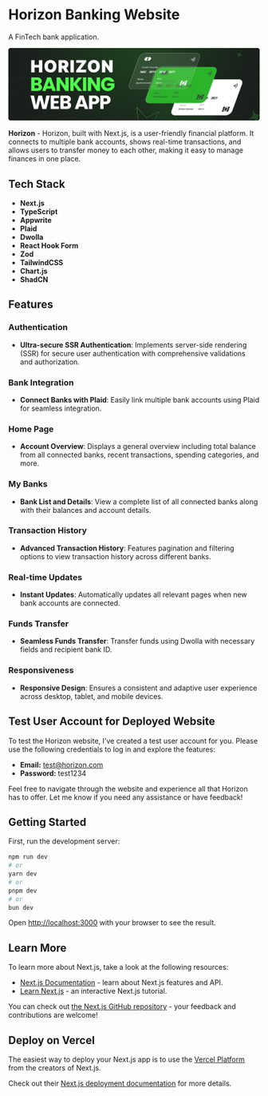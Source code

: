 # Horizon Banking Website
 A FinTech bank application.
 
 ![bw cover](./public/icons/git-cover.png)

**Horizon** - Horizon, built with Next.js, is a user-friendly financial platform. It connects to multiple bank accounts, shows real-time transactions, and allows users to transfer money to each other, making it easy to manage finances in one place.

## Tech Stack
- **Next.js**
- **TypeScript**
- **Appwrite**
- **Plaid**
- **Dwolla**
- **React Hook Form**
- **Zod**
- **TailwindCSS**
- **Chart.js**
- **ShadCN**

## Features

### Authentication
- **Ultra-secure SSR Authentication**: Implements server-side rendering (SSR) for secure user authentication with comprehensive validations and authorization.

### Bank Integration
- **Connect Banks with Plaid**: Easily link multiple bank accounts using Plaid for seamless integration.

### Home Page
- **Account Overview**: Displays a general overview including total balance from all connected banks, recent transactions, spending categories, and more.

### My Banks
- **Bank List and Details**: View a complete list of all connected banks along with their balances and account details.

### Transaction History
- **Advanced Transaction History**: Features pagination and filtering options to view transaction history across different banks.

### Real-time Updates
- **Instant Updates**: Automatically updates all relevant pages when new bank accounts are connected.

### Funds Transfer
- **Seamless Funds Transfer**: Transfer funds using Dwolla with necessary fields and recipient bank ID.

### Responsiveness
- **Responsive Design**: Ensures a consistent and adaptive user experience across desktop, tablet, and mobile devices.

## Test User Account for Deployed Website

To test the Horizon website, I've created a test user account for you. Please use the following credentials to log in and explore the features:

- **Email:** test@horizon.com
- **Password:** test1234

Feel free to navigate through the website and experience all that Horizon has to offer. Let me know if you need any assistance or have feedback!

## Getting Started

First, run the development server:

```bash
npm run dev
# or
yarn dev
# or
pnpm dev
# or
bun dev
```

Open [http://localhost:3000](http://localhost:3000) with your browser to see the result.

## Learn More

To learn more about Next.js, take a look at the following resources:

- [Next.js Documentation](https://nextjs.org/docs) - learn about Next.js features and API.
- [Learn Next.js](https://nextjs.org/learn) - an interactive Next.js tutorial.

You can check out [the Next.js GitHub repository](https://github.com/vercel/next.js/) - your feedback and contributions are welcome!

## Deploy on Vercel

The easiest way to deploy your Next.js app is to use the [Vercel Platform](https://vercel.com/new?utm_medium=default-template&filter=next.js&utm_source=create-next-app&utm_campaign=create-next-app-readme) from the creators of Next.js.

Check out their [Next.js deployment documentation](https://nextjs.org/docs/deployment) for more details.
